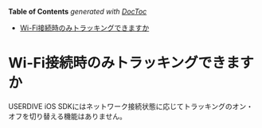 <!-- START doctoc generated TOC please keep comment here to allow auto update -->
<!-- DON'T EDIT THIS SECTION, INSTEAD RE-RUN doctoc TO UPDATE -->
**Table of Contents**  *generated with [DocToc](https://github.com/thlorenz/doctoc)*

- [Wi-Fi接続時のみトラッキングできますか](#wi-fi%E6%8E%A5%E7%B6%9A%E6%99%82%E3%81%AE%E3%81%BF%E3%83%88%E3%83%A9%E3%83%83%E3%82%AD%E3%83%B3%E3%82%B0%E3%81%A7%E3%81%8D%E3%81%BE%E3%81%99%E3%81%8B)

<!-- END doctoc generated TOC please keep comment here to allow auto update -->

# Wi-Fi接続時のみトラッキングできますか

USERDIVE iOS SDKにはネットワーク接続状態に応じてトラッキングのオン・オフを切り替える機能はありません。

